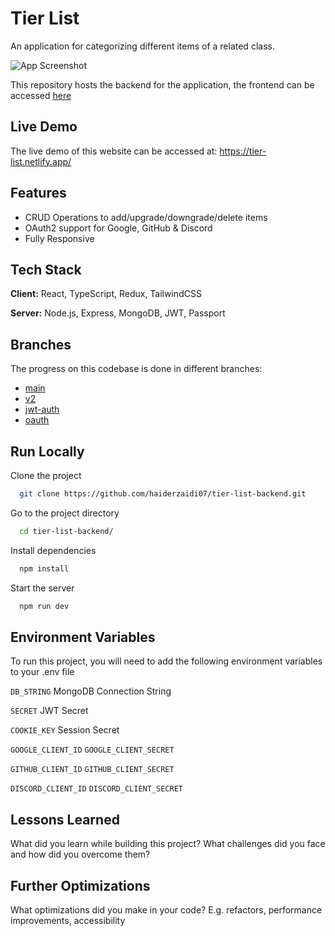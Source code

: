 # Tier List

An application for categorizing different items of a related class.

![App Screenshot](https://via.placeholder.com/468x300?text=App+Screenshot+Here)

This repository hosts the backend for the application, the frontend can be accessed [here](https://github.com/haiderzaidi07/tier-list-frontend)

## Live Demo

The live demo of this website can be accessed at: https://tier-list.netlify.app/


## Features

- CRUD Operations to add/upgrade/downgrade/delete items
- OAuth2 support for Google, GitHub & Discord
- Fully Responsive


## Tech Stack

**Client:** React, TypeScript, Redux, TailwindCSS

**Server:** Node.js, Express, MongoDB, JWT, Passport


## Branches

The progress on this codebase is done in different branches:

- [main](https://github.com/haiderzaidi07/tier-list-backend)
- [v2](https://github.com/haiderzaidi07/tier-list-backend/tree/v2)
- [jwt-auth](https://github.com/haiderzaidi07/tier-list-backend/tree/jwt-auth)
- [oauth](https://github.com/haiderzaidi07/tier-list-backend/tree/oauth)


## Run Locally

Clone the project

```bash
  git clone https://github.com/haiderzaidi07/tier-list-backend.git
```

Go to the project directory

```bash
  cd tier-list-backend/
```

Install dependencies

```bash
  npm install
```

Start the server

```bash
  npm run dev
```


## Environment Variables

To run this project, you will need to add the following environment variables to your .env file

`DB_STRING`
MongoDB Connection String

`SECRET`
JWT Secret

`COOKIE_KEY`
Session Secret

`GOOGLE_CLIENT_ID`
`GOOGLE_CLIENT_SECRET`

`GITHUB_CLIENT_ID`
`GITHUB_CLIENT_SECRET`

`DISCORD_CLIENT_ID`
`DISCORD_CLIENT_SECRET`


## Lessons Learned

What did you learn while building this project? What challenges did you face and how did you overcome them?


## Further Optimizations

What optimizations did you make in your code? E.g. refactors, performance improvements, accessibility
